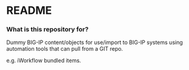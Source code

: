 # README #

### What is this repository for? ###

Dummy BIG-IP content/objects for use/import to BIG-IP systems using automation tools that can pull from a GIT repo.

e.g. iWorkflow bundled items.
